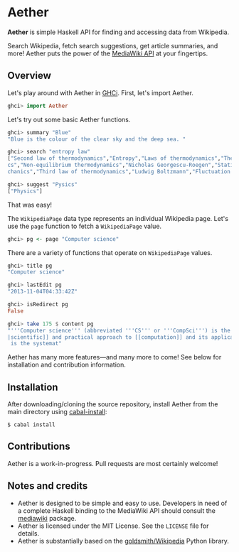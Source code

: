 Aether
======

**Aether** is simple Haskell API for finding and accessing data from Wikipedia.

Search Wikipedia, fetch search suggestions, get article summaries, and more!
Aether puts the power of the [MediaWiki API](http://www.mediawiki.org/wiki/API) at your fingertips.

Overview
--------

Let's play around with Aether in [GHCi](http://www.haskell.org/haskellwiki/GHC/GHCi). 
First, let's import Aether.

```Haskell
ghci> import Aether
```

Let's try out some basic Aether functions.

```Haskell
ghci> summary "Blue"
"Blue is the colour of the clear sky and the deep sea. "

ghci> search "entropy law"
["Second law of thermodynamics","Entropy","Laws of thermodynamics","Thermodynami
cs","Non-equilibrium thermodynamics","Nicholas Georgescu-Roegen","Statistical me
chanics","Third law of thermodynamics","Ludwig Boltzmann","Fluctuation theorem"]

ghci> suggest "Pysics"
["Physics"]
```

That was easy!

The `WikipediaPage` data type represents an individual Wikipedia page.
Let's use the `page` function to fetch a `WikipediaPage` value.

```Haskell
ghci> pg <- page "Computer science"
```

There are a variety of functions that operate on `WikipediaPage` values.

```Haskell
ghci> title pg
"Computer science"

ghci> lastEdit pg
"2013-11-04T04:33:42Z"

ghci> isRedirect pg
False

ghci> take 175 $ content pg
"'''Computer science''' (abbreviated '''CS''' or '''CompSci''') is the [[science
|scientific]] and practical approach to [[computation]] and its applications. It
 is the systemat"
```

Aether has many more features&mdash;and many more to come!
See below for installation and contribution information.

Installation
------------

After downloading/cloning the source repository,
install Aether from the main directory using [cabal-install](http://www.haskell.org/haskellwiki/Cabal-Install):

    $ cabal install

Contributions
-------------

Aether is a work-in-progress. Pull requests are most certainly welcome!

Notes and credits
-----------------

* Aether is designed to be simple and easy to use. Developers in need of a complete Haskell binding to the MediaWiki API should consult the [mediawiki](http://hackage.haskell.org/package/mediawiki) package.
* Aether is licensed under the MIT License. See the `LICENSE` file for details.
* Aether is substantially based on the [goldsmith/Wikipedia](http://github.com/goldsmith/Wikipedia) Python library.
